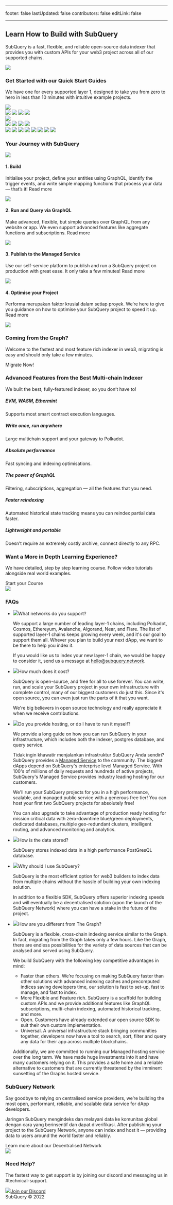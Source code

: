 - - -

footer: false lastUpdated: false contributors: false editLink: false

- - -

<link rel="stylesheet" href="/assets/style/homepage.css" as="style" />
<div class="welcomeContainer">
  <div class="banner">
    <div class="layout">
      <div class="ct">
        <h2>Learn How to Build with SubQuery</h2>
        <p>SubQuery is a fast, flexible, and reliable open-source data indexer that provides you with custom APIs for your web3 project across all of our supported chains. </p>
      </div>
      <img src="/assets/img/welcomeBanner.svg" />
    </div>
  </div>
  <div class="quickStart layout mt80">
    <h3>Get Started with our Quick Start Guides</h3>
    <p>We have one for every supported layer 1, designed to take you from zero to hero in less than 10 minutes with intuitive example projects.</p>
    <div class="quickStartList">
      <div class="col">
        <div class="itemGroup">
          <img src="/assets/img/logo_polkadot.svg" />
          <div>
            <router-link :to="{path: '/quickstart/quickstart_chains/polkadot.html'}"> 
              <img src="/assets/img/logo_polkadot_polkadot.svg" />
              <img src="/assets/img/logo_polkadot_polkadot_blue.svg" />
            </router-link>
            <router-link :to="{path: '/quickstart/quickstart_chains/polkadot-humanode.html'}"> 
              <img src="/assets/img/logo_polkadot_humanode.svg" />
              <img src="/assets/img/logo_polkadot_humanode_blue.svg" />
            </router-link>
          </div>
        </div>
      </div>
      <div class="col">
        <div class="itemGroup">
          <img src="/assets/img/logo_cosmos.svg" />
          <div>
            <router-link :to="{path: '/quickstart/quickstart_chains/cosmos-cronos.html'}"> 
              <img src="/assets/img/logo_cosmos_cronos.svg" />
              <img src="/assets/img/logo_cosmos_cronos_blue.svg" />
            </router-link>
            <router-link :to="{path: '/quickstart/quickstart_chains/cosmos.html'}"> 
              <img src="/assets/img/logo_cosmos_juno.svg" />
              <img src="/assets/img/logo_cosmos_juno_blue.svg" />
            </router-link>
          </div>
        </div>
      </div>
      <router-link :to="{path: '/quickstart/quickstart_chains/algorand.html'}"> 
          <img src="/assets/img/logo_algorand.svg" />
          <img src="/assets/img/logo_algorand_blue.svg" />
        </router-link>
        <router-link :to="{path: '/quickstart/quickstart_chains/avalanche.html'}"> 
          <img src="/assets/img/logo_avalanche.svg" />
          <img src="/assets/img/logo_avalanche_blue.svg" />
        </router-link>
        <router-link :to="{path: '/quickstart/quickstart_chains/near.html'}"> 
          <img src="/assets/img/logo_near.svg" />
          <img src="/assets/img/logo_near_blue.svg" />
        </router-link>
        <router-link :to="{path: '/quickstart/quickstart_chains/terra.html'}"> 
          <img src="/assets/img/logo_terra.svg" />
          <img src="/assets/img/logo_terra_blue.svg" />
        </router-link>
    </div>
  </div>
  <div class="journey layout mt80">
    <h3>Your Journey with SubQuery</h3>
    <div class="journeyItem">
      <div class="icon">
        <img src="/assets/img/journeyIcon1.svg" />
      </div>
      <div class="ct">
        <h4>1. Build</h4>
        <p>Initialise your project, define your entities using GraphQL, identify the trigger events, and write simple mapping functions that process your data &#8212; that’s it! <router-link :to="{path: '/build/introduction.html'}">Read more</router-link></p>
      </div>
    </div>
    <div class="journeyItem">
      <div class="icon">
        <img src="/assets/img/journeyIcon2.svg" />
      </div>
      <div class="ct">
        <h4>2. Run and Query via GraphQL</h4>
        <p>Make advanced, flexible, but simple queries over GraphQL from any website or app. We even support advanced features like aggregate functions and subscriptions. <router-link :to="{path: '/run_publish/run.html'}">Read more</router-link></p>
      </div>
    </div>
    <div class="journeyItem">
      <div class="icon">
        <img src="/assets/img/journeyIcon3.svg" />
      </div>
      <div class="ct">
        <h4>3. Publish to the Managed Service</h4>
        <p>Use our self-service platform to publish and run a SubQuery project on production with great ease. It only take a few minutes! <router-link :to="{path: '/run_publish/publish.html'}">Read more</router-link></p>
      </div>
    </div>
    <div class="journeyItem">
      <div class="icon">
        <img src="/assets/img/journeyIcon5.svg" />
      </div>
      <div class="ct">
        <h4>4. Optimise your Project</h4>
        <p>Performa merupakan faktor krusial dalam setiap proyek. We’re here to give you guidance on how to optimise your SubQuery project to speed it up. <router-link :to="{path: '/build/optimisation.html'}">Read more</router-link></p>
      </div>
    </div>
  </div>
  <div class="graphGuide layout mt80">
    <img src="/assets/img/graphGuideIcon.svg" />
    <h3>Coming from the Graph?</h3>
    <p>Welcome to the fastest and most feature rich indexer in web3, migrating is easy and should only take a few minutes.</p>
    <router-link class="button buttonRed" :to="{path: '/build/graph-migration.html'}">Migrate Now!</router-link>
  </div>
  <div class="advancedFeatures layout mt80">
    <h3>Advanced Features from the Best Multi-chain Indexer</h3>
    <p>We built the best, fully-featured indexer, so you don’t have to!</p>
    <div class="cardList">
      <router-link class="item" :to="{path: '/build/substrate-evm.html'}">
        <h5>EVM, WASM, Ethermint</h5>
        <p>Supports most smart contract execution languages.</p>
      </router-link>
      <router-link class="item" :to="{path: '/build/multi-chain.html'}">
        <h5>Write once, run anywhere</h5>
        <p>Large multichain support and your gateway to Polkadot.</p>
      </router-link>
      <router-link class="item" :to="{path: '/build/optimisation.html'}">
        <h5>Absolute performance</h5>
        <p>Fast syncing and indexing optimisations.</p>
      </router-link>
      <router-link class="item" :to="{path: '/run_publish/graphql.html'}">
        <h5>The power of GraphQL</h5>
        <p>Filtering, subscriptions, aggregation &#8212; all the features that you need.</p>
      </router-link>
      <router-link class="item" :to="{path: '/run_publish/historical.html'}">
        <h5>Faster reindexing</h5>
        <p>Automated historical state tracking means you can reindex partial data faster.</p>
      </router-link>
      <router-link class="item" :to="{path: '/build/optimisation.html'}">
        <h5>Lightweight and portable</h5>
        <p>Doesn’t require an extremely costly archive, connect directly to any RPC.</p>
      </router-link>
    </div>
  </div>
  <div class="textImageSection layout mt80">
    <div class="ct">
      <h3>Want a More in Depth Learning Experience?</h3>
      <p>We have detailed, step by step learning course. Follow video tutorials alongside real world examples.</p>
      <router-link class="button" :to="{path: '/academy/herocourse/welcome.html'}">Start your Course</router-link>
    </div>
    <img src="/assets/img/depth_learning.svg" />
  </div>
  <div class="faqs layout mt80">
    <h3>FAQs</h3>
    <ul class="faqsContent">
      <li>
        <div class="title"><span><img src="/assets/img/faqIcon.svg" /></span>What networks do you support?</div>
        <div class="animation">
          <div class="ct">
            <p>We support a large number of leading layer-1 chains, including Polkadot, Cosmos, Ethereyum, Avalanche, Algorand, Near, and Flare. The list of supported layer-1 chains keeps growing every week, and it's our goal to support them all. Whever you plan to build your next dApp, we want to be there to help you index it.</p>
            <p>If you would like us to index your new layer-1 chain, we would be happy to consider it, send us a message at <a href="mailto:hello@subquery.network">hello@subquery.network</a>.</p>
          </div>
        </div>
      </li>
      <li>
        <div class="title"><span><img src="/assets/img/faqIcon.svg" /></span>How much does it cost?</div>
        <div class="animation">
          <div class="ct">
            <p>SubQuery is open-source, and free for all to use forever. You can write, run, and scale your SubQuery project in your own infrastructure with complete control, many of our biggest customers do just this. Since it's open source, you can even just run the parts of it that you want.</p>
            <p>We're big believers in open source technology and really appreciate it when we <router-link :to="{path: '/miscellaneous/contributing.html'}">receive contributions</router-link>.</p>
          </div>
        </div>
      </li>
      <li>
        <div class="title"><span><img src="/assets/img/faqIcon.svg" /></span>Do you provide hosting, or do I have to run it myself?</div>
        <div class="animation">
          <div class="ct">
            <p>We provide a <router-link :to="{path: '/run_publish/run.html'}">long guide</router-link> on how you can run SubQuery in your infrastructure, which includes both the indexer, postgres database, and query service.</p>
            <p>Tidak ingin khawatir menjalankan infrastruktur SubQuery Anda sendiri? SubQuery provides a <a href="https://explorer.subquery.network/" target="_blank">Managed Service</a> to the community. The biggest dApps depend on SubQuery's enterprise level Managed Service. With 100's of millions of daily requests and hundreds of active projects, SubQuery's Managed Service provides industry leading hosting for our customers.</p>
            <p>We'll run your SubQuery projects for you in a high performance, scalable, and managed public service with a generous free tier! You can host your first two SubQuery projects for absolutely free!</p>
            <p>You can also upgrade to take advantage of production ready hosting for mission critical data with zero-downtime blue/green deployments, dedicated databases, multiple geo-redundant clusters, intelligent routing, and advanced monitoring and analytics.</p>
          </div>
        </div>
      </li>
      <li>
        <div class="title"><span><img src="/assets/img/faqIcon.svg" /></span>How is the data stored?</div>
        <div class="animation">
          <div class="ct">
            <p>SubQuery stores indexed data in a high performance PostGresQL database.</p>
          </div>
        </div>
      </li>
      <li>
        <div class="title"><span><img src="/assets/img/faqIcon.svg" /></span>Why should I use SubQuery?</div>
        <div class="animation">
          <div class="ct">
            <p>SubQuery is the most efficient option for web3 builders to index data from multiple chains without the hassle of building your own indexing solution.</p>
            <p>In addition to a flexible SDK, SubQuery offers superior indexing speeds and will eventually be a decentralised solution (upon the launch of the SubQuery Network) where you can have a stake in the future of the project.</p>
          </div>
        </div>
      </li>
      <li>
        <div class="title"><span><img src="/assets/img/faqIcon.svg" /></span>How are you different from The Graph?</div>
        <div class="animation">
          <div class="ct">
            <p>SubQuery is a flexible, cross-chain indexing service similar to the Graph. In fact, <router-link :to="{path: '/build/graph-migration.html'}">migrating from the Graph takes only a few hours</router-link>. Like the Graph, there are endless possibilities for the variety of data sources that can be analysed and served using SubQuery.</p>
            <p>We build SubQuery with the following key competitive advantages in mind:</p>
            <ul>
            <li>Faster than others. We’re focusing on making SubQuery faster than other solutions with advanced indexing caches and precomputed indices saving developers time, our solution is fast to set-up, fast to manage, and fast to index.</li>
            <li>More Flexible and Feature rich. SubQuery is a scaffold for building custom APIs and we provide additional features like GraphQL subscriptions, multi-chain indexing, automated historical tracking, and more.</li>
            <li>Open. Customers have already extended our open source SDK to suit their own custom implementation.</li>
            <li>Universal. A universal infrastructure stack bringing communities together, developers now have a tool to search, sort, filter and query any data for their app across multiple blockchains.</li>
            </ul>
            <p>Additionally, we are committed to running our Managed hosting service over the long term. We have made huge investments into it and have many customers relying on it. This provides a safe home and a reliable alternative to customers that are currently threatened by the imminent sunsetting of the Graphs hosted service.
            </p>
          </div>
        </div>
      </li>
    </ul>

  </div>
  <div class="textImageSection layout mt80">
    <div class="ct">
      <h3>SubQuery Network</h3>
      <p>Say goodbye to relying on centralised service providers, we’re building the most open, performant, reliable, and scalable data service for dApp developers. </p>
      <p>Jaringan SubQuery mengindeks dan melayani data ke komunitas global dengan cara yang berinsentif dan dapat diverifikasi. After publishing your project to the SubQuery Network, anyone can index and host it — providing data to users around the world faster and reliably.</p>
      <router-link class="button" :to="{path: '/subquery_network/introduction.html'}">Learn more about our Decentralised Network</router-link>
    </div>
    <img src="/assets/img/architects.png" />
  </div>
  <div class="help layout mt80 mb80">
    <h3>Need Help?</h3>
    <p>The fastest way to get support is by joining our discord and messaging us in #technical-support.</p>
    <a class="button" href="https://discord.com/invite/subquery" target="_blank"><img src="/assets/img/discord_icon.svg" />Join our Discord</a>
  </div>
  <div class="footer layout">SubQuery © 2022</div>
</div>
<component :is="'script'" src="/assets/js/welcome.js"></component>
